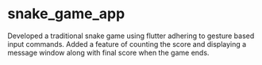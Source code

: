 # snake_game_app
Developed a traditional snake game using flutter adhering to gesture based input commands.
Added a feature of counting the score and displaying a message window along with final score when the game ends.



